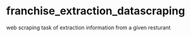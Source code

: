 # franchise_extraction_datascraping
web scraping task of  extraction information from a given resturant
